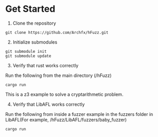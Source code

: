 Get Started
=======

1. Clone the repository

```shell
git clone https://github.com/Archfx/hFuzz.git
```

2. Initialize submodules

```shell
git submodule init
git submodule update
```

3. Verify that rust works correctly

Run the following from the main directory (/hFuzz)
```shell
cargo run
```
This is a z3 example to solve a cryptarithmetic problem.

4. Verify that LibAFL works correctly

Run the following from inside a fuzzer example in the fuzzers folder in LibAFL(For example, /hFuzz/LibAFL/fuzzers/baby_fuzzer)
```shell
cargo run
```
